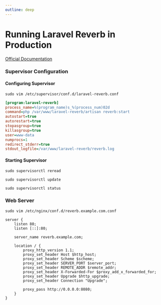 ```yaml
---
outline: deep
---
```


# Running Laravel Reverb in Production

[Official Documentation](https://laravel.com/docs/reverb)

### Supervisor Configuration

#### Configuring Supervisor

```shell
sudo vim /etc/supervisor/conf.d/laravel-reverb.conf
```

```ini
[program:laravel-reverb]
process_name=%(program_name)s_%(process_num)02d
command=php /var/www/laravel-reverb/artisan reverb:start
autostart=true
autorestart=true
stopasgroup=true
killasgroup=true
user=www-data
numprocs=1
redirect_stderr=true
stdout_logfile=/var/www/laravel-reverb/reverb.log
```

#### Starting Supervisor

```shell
sudo supervisorctl reread
```

```shell
sudo supervisorctl update
```

```shell
sudo supervisorctl status
```

### Web Server

```shell
sudo vim /etc/nginx/conf.d/reverb.example.com.conf
```

```nginx
server {
    listen 80;
    listen [::]:80;
    
    server_name reverb.example.com;

    location / {
        proxy_http_version 1.1;
        proxy_set_header Host $http_host;
        proxy_set_header Scheme $scheme;
        proxy_set_header SERVER_PORT $server_port;
        proxy_set_header REMOTE_ADDR $remote_addr;
        proxy_set_header X-Forwarded-For $proxy_add_x_forwarded_for;
        proxy_set_header Upgrade $http_upgrade;
        proxy_set_header Connection "Upgrade";
 
        proxy_pass http://0.0.0.0:8080;
    }
}
```
